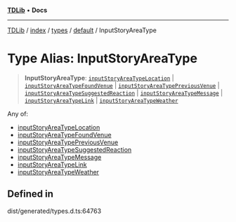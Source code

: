 [**TDLib**](../../../../../../README.md) • **Docs**

***

[TDLib](../../../../../../modules.md) / [index](../../../../../README.md) / [types](../../../README.md) / [default](../README.md) / InputStoryAreaType

# Type Alias: InputStoryAreaType

> **InputStoryAreaType**: [`inputStoryAreaTypeLocation`](inputStoryAreaTypeLocation.md) \| [`inputStoryAreaTypeFoundVenue`](inputStoryAreaTypeFoundVenue.md) \| [`inputStoryAreaTypePreviousVenue`](inputStoryAreaTypePreviousVenue.md) \| [`inputStoryAreaTypeSuggestedReaction`](inputStoryAreaTypeSuggestedReaction.md) \| [`inputStoryAreaTypeMessage`](inputStoryAreaTypeMessage.md) \| [`inputStoryAreaTypeLink`](inputStoryAreaTypeLink.md) \| [`inputStoryAreaTypeWeather`](inputStoryAreaTypeWeather.md)

Any of:
- [inputStoryAreaTypeLocation](inputStoryAreaTypeLocation.md)
- [inputStoryAreaTypeFoundVenue](inputStoryAreaTypeFoundVenue.md)
- [inputStoryAreaTypePreviousVenue](inputStoryAreaTypePreviousVenue.md)
- [inputStoryAreaTypeSuggestedReaction](inputStoryAreaTypeSuggestedReaction.md)
- [inputStoryAreaTypeMessage](inputStoryAreaTypeMessage.md)
- [inputStoryAreaTypeLink](inputStoryAreaTypeLink.md)
- [inputStoryAreaTypeWeather](inputStoryAreaTypeWeather.md)

## Defined in

dist/generated/types.d.ts:64763
